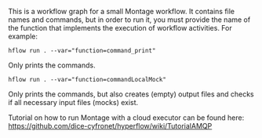 This is a workflow graph for a small Montage workflow. It contains file names and commands, but in order to run it, you must provide the name of the function that implements the execution of workflow activities. For example:

```
hflow run . --var="function=command_print"
```
Only prints the commands. 

```
hflow run . --var="function=commandLocalMock"
```
Only prints the commands, but also creates (empty) output files and checks if all necessary input files (mocks) exist.

Tutorial on how to run Montage with a cloud executor can be found here:
https://github.com/dice-cyfronet/hyperflow/wiki/TutorialAMQP
